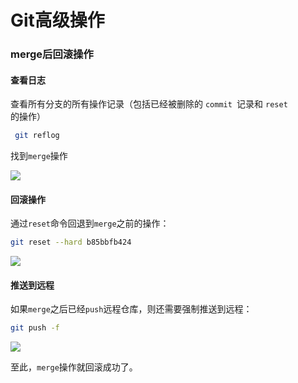 # Git高级操作



### merge后回滚操作



#### 查看日志

查看所有分支的所有操作记录（包括已经被删除的 `commit `记录和 `reset `的操作）

```sh
 git reflog
```

找到`merge`操作

![](
https://syske-pic-bed.oss-cn-hangzhou.aliyuncs.com/imgs/images/20211020113317.png)



#### 回滚操作

通过`reset`命令回退到`merge`之前的操作：

```sh
git reset --hard b85bbfb424
```

![](
https://syske-pic-bed.oss-cn-hangzhou.aliyuncs.com/imgs/images/20211020113637.png)



#### 推送到远程

如果`merge`之后已经`push`远程仓库，则还需要强制推送到远程：

```sh
git push -f
```

![](
https://syske-pic-bed.oss-cn-hangzhou.aliyuncs.com/imgs/images/20211020113828.png)

至此，`merge`操作就回滚成功了。